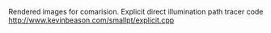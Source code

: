 Rendered images for comarision.
Explicit direct illumination path tracer code http://www.kevinbeason.com/smallpt/explicit.cpp
